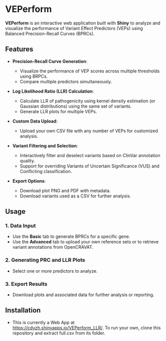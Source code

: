 # VEPerform

**VEPerform** is an interactive web application built with **Shiny** to analyze and visualize the performance of Variant Effect Predictors (VEPs) using Balanced Precision-Recall Curves (BPRCs).

## Features

- **Precision-Recall Curve Generation**: 
  - Visualize the performance of VEP scores across multiple thresholds using BRPCs.
  - Compare multiple predictors simultaneously.
  
- **Log Likelihood Ratio (LLR) Calculation**:
  - Calculate LLR of pathogenicity using kernel density estimation (or Gaussian distributions) using the same set of variants.
  - Generate LLR plots for multiple VEPs.

- **Custom Data Upload**:
  - Upload your own CSV file with any number of VEPs for customized analysis.

- **Variant Filtering and Selection**:
  - Interactively filter and deselect variants based on ClinVar annotation quality.
  - Support for overriding Variants of Uncertain Significance (VUS) and Conflicting classification.

- **Export Options**:
  - Download plot PNG and PDF with metadata.
  - Download variants used as a CSV for further analysis.

## Usage

### 1. Data Input
- Use the **Basic** tab to generate BPRCs for a specific gene.
- Use the **Advanced** tab to upload your own reference sets or to retrieve variant annotations from OpenCRAVAT.

### 2. Generating PRC and LLR Plots
- Select one or more predictors to analyze.

### 3. Export Results
- Download plots and associated data for further analysis or reporting.

## Installation
- This is currently a Web App at https://cdyzh.shinyapps.io/VEPerform_LLR/. To run your own, clone this repository and extract full.csv from its folder. 
